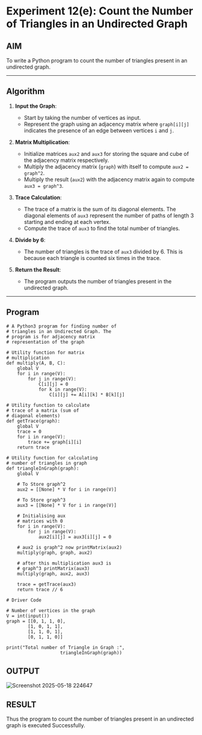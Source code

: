 # Experiment 12(e): Count the Number of Triangles in an Undirected Graph

## AIM
To write a Python program to count the number of triangles present in an undirected graph.

---

## Algorithm

1. **Input the Graph**:
   - Start by taking the number of vertices as input.
   - Represent the graph using an adjacency matrix where `graph[i][j]` indicates the presence of an edge between vertices `i` and `j`.

2. **Matrix Multiplication**:
   - Initialize matrices `aux2` and `aux3` for storing the square and cube of the adjacency matrix respectively.
   - Multiply the adjacency matrix (`graph`) with itself to compute `aux2 = graph^2`.
   - Multiply the result (`aux2`) with the adjacency matrix again to compute `aux3 = graph^3`.

3. **Trace Calculation**:
   - The trace of a matrix is the sum of its diagonal elements. The diagonal elements of `aux3` represent the number of paths of length 3 starting and ending at each vertex.
   - Compute the trace of `aux3` to find the total number of triangles.

4. **Divide by 6**:
   - The number of triangles is the trace of `aux3` divided by 6. This is because each triangle is counted six times in the trace.

5. **Return the Result**:
   - The program outputs the number of triangles present in the undirected graph.

---

## Program
```
# A Python3 program for finding number of
# triangles in an Undirected Graph. The
# program is for adjacency matrix
# representation of the graph

# Utility function for matrix
# multiplication
def multiply(A, B, C):
	global V
	for i in range(V):
		for j in range(V):
			C[i][j] = 0
			for k in range(V):
				C[i][j] += A[i][k] * B[k][j]

# Utility function to calculate
# trace of a matrix (sum of
# diagonal elements)
def getTrace(graph):
	global V
	trace = 0
	for i in range(V):
		trace += graph[i][i]
	return trace

# Utility function for calculating
# number of triangles in graph
def triangleInGraph(graph):
	global V
	
	# To Store graph^2
	aux2 = [[None] * V for i in range(V)]

	# To Store graph^3
	aux3 = [[None] * V for i in range(V)]

	# Initialising aux
	# matrices with 0
	for i in range(V):
		for j in range(V):
			aux2[i][j] = aux3[i][j] = 0

	# aux2 is graph^2 now printMatrix(aux2)
	multiply(graph, graph, aux2)

	# after this multiplication aux3 is
	# graph^3 printMatrix(aux3)
	multiply(graph, aux2, aux3)

	trace = getTrace(aux3)
	return trace // 6

# Driver Code

# Number of vertices in the graph
V = int(input())
graph = [[0, 1, 1, 0],
		[1, 0, 1, 1],
		[1, 1, 0, 1],
		[0, 1, 1, 0]]

print("Total number of Triangle in Graph :",
					triangleInGraph(graph))
```

## OUTPUT
![Screenshot 2025-05-18 224647](https://github.com/user-attachments/assets/91707176-f59a-4738-8bb5-42e7db019246)


## RESULT
Thus the program to count the number of triangles present in an undirected graph is executed Successfully.

